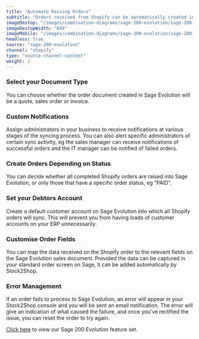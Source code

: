 ```yaml
---
title: "Automate Raising Orders"
subtitle: "Orders received from Shopify can be automatically created in Sage 200 Evolution."
imageDestop: "/images/combination-diagrams/sage-200-evolution/sage-200-evolution-shopify-orders.svg"
imageDestopWidth: "849"
imageMobile: "/images/combination-diagrams/sage-200-evolution/sage-200-evolution-shopify-orders.svg"
headless: true
source: "sage-200-evolution"
channel: "shopify"
type: "source-channel-content"
weight: 2
---
```


### Select your Document Type
You can choose whether the order document created in Sage Evolution will be a quote, sales order or invoice.

### Custom Notifications
Assign administrators in your business to receive notifications at various stages of the syncing process. You can also alert specific administrators of certain sync activity, eg the sales manager can receive notifications of successful orders and the IT manager can be notified of failed orders.

### Create Orders Depending on Status
You can decide whether all completed Shopify orders are raised into Sage Evolution, or only those that have a specific order status, eg “PAID”.

### Set your Debtors Account
Create a default customer account on Sage Evolution into which all Shopify orders will sync. This will prevent you from having loads of customer accounts on your ERP unnecessarily.

### Customise Order Fields
You can map the data received on the Shopify order to the relevant fields on the Sage Evolution sales document. Provided the data can be captured in your standard order screen on Sage, it can be added automatically by Stock2Shop.

### Error Management
If an order fails to process to Sage Evolution, an error will appear in your Stock2Shop console and you will be sent an email notification. The error will give an indication of what caused the failure, and once you’ve rectified the issue, you can reset the order to try again.

[Click here](/help/features/sage-200-evolution/ "Sage 200 Evolution Features") to view our Sage 200 Evolution feature set.